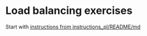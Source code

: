 # Load balancing exercises

Start with [instructions from instructions_pl/README/md](instructions_pl/README.md)